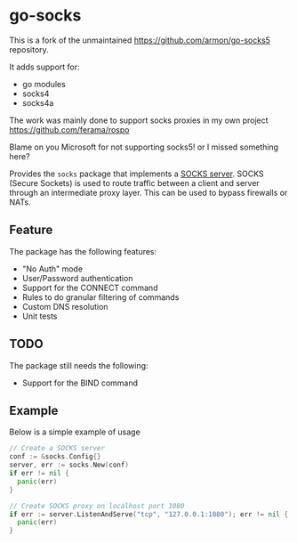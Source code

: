 # go-socks

This is a fork of the unmaintained https://github.com/armon/go-socks5 repository.

It adds support for:
* go modules
* socks4
* socks4a

The work was mainly done to support socks proxies in my own project https://github.com/ferama/rospo

Blame on you Microsoft for not supporting socks5! or I missed something here?

Provides the `socks` package that implements a [SOCKS server](http://en.wikipedia.org/wiki/SOCKS).
SOCKS (Secure Sockets) is used to route traffic between a client and server through
an intermediate proxy layer. This can be used to bypass firewalls or NATs.

## Feature

The package has the following features:
* "No Auth" mode
* User/Password authentication
* Support for the CONNECT command
* Rules to do granular filtering of commands
* Custom DNS resolution
* Unit tests

## TODO

The package still needs the following:
* Support for the BIND command

## Example

Below is a simple example of usage

```go
// Create a SOCKS server
conf := &socks.Config{}
server, err := socks.New(conf)
if err != nil {
  panic(err)
}

// Create SOCKS proxy on localhost port 1080
if err := server.ListenAndServe("tcp", "127.0.0.1:1080"); err != nil {
  panic(err)
}
```

